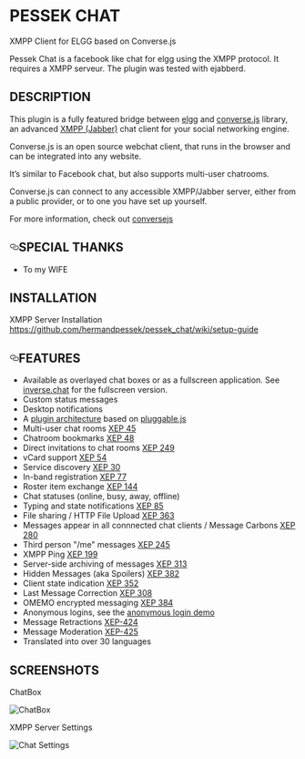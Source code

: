 # PESSEK CHAT
<p>XMPP Client for ELGG based on Converse.js</p>
<p>Pessek Chat is a facebook like chat for elgg using the XMPP protocol. It requires a XMPP serveur. The plugin was tested with ejabberd.</p>

<!DOCTYPE html>
<html lang="en">
  <head>
    <meta charset="utf-8">
    <meta name="viewport" content="width=device-width">
  </head>
  <body>
    <h2>DESCRIPTION</h2>
    <p>This plugin is a fully featured bridge between <a href="https://elgg.org" target="_blank">elgg</a> and <a href="https://conversejs.org" target="_blank">converse.js</a> library, an advanced <a href="https://xmpp.org/" target="_blank">XMPP (Jabber)</a> chat client for your social networking engine.</p>
    <p>Converse.js is an open source webchat client, that runs in the browser and can be integrated into any website.</p>
    <p>It’s similar to Facebook chat, but also supports multi-user chatrooms.</p>
    <p>Converse.js can connect to any accessible XMPP/Jabber server, either from a public provider, or to one you have set up yourself.</p>
    <p>For more information, check out <a href="https://conversejs.org" target="_blank">conversejs</a> </p>
    <h2><a id="user-content-features" class="anchor" aria-hidden="true" href="#features"><svg class="octicon octicon-link" viewBox="0 0 16 16" version="1.1" width="16" height="16" aria-hidden="true"><path fill-rule="evenodd" d="M4 9h1v1H4c-1.5 0-3-1.69-3-3.5S2.55 3 4 3h4c1.45 0 3 1.69 3 3.5 0 1.41-.91 2.72-2 3.25V8.59c.58-.45 1-1.27 1-2.09C10 5.22 8.98 4 8 4H4c-.98 0-2 1.22-2 2.5S3 9 4 9zm9-3h-1v1h1c1 0 2 1.22 2 2.5S13.98 12 13 12H9c-.98 0-2-1.22-2-2.5 0-.83.42-1.64 1-2.09V6.25c-1.09.53-2 1.84-2 3.25C6 11.31 7.55 13 9 13h4c1.45 0 3-1.69 3-3.5S14.5 6 13 6z"></path></svg></a>SPECIAL THANKS</h2>
    <ul>
      <li>To my WIFE</li>
    </ul>
    <h2>INSTALLATION</h2>
    </h2>XMPP Server Installation</h2>
    <a href="https://github.com/hermandpessek/pessek_chat/wiki/setup-guide" target="_blank">https://github.com/hermandpessek/pessek_chat/wiki/setup-guide</a>
    <h2><a id="user-content-features" class="anchor" aria-hidden="true" href="#features"><svg class="octicon octicon-link" viewBox="0 0 16 16" version="1.1" width="16" height="16" aria-hidden="true"><path fill-rule="evenodd" d="M4 9h1v1H4c-1.5 0-3-1.69-3-3.5S2.55 3 4 3h4c1.45 0 3 1.69 3 3.5 0 1.41-.91 2.72-2 3.25V8.59c.58-.45 1-1.27 1-2.09C10 5.22 8.98 4 8 4H4c-.98 0-2 1.22-2 2.5S3 9 4 9zm9-3h-1v1h1c1 0 2 1.22 2 2.5S13.98 12 13 12H9c-.98 0-2-1.22-2-2.5 0-.83.42-1.64 1-2.09V6.25c-1.09.53-2 1.84-2 3.25C6 11.31 7.55 13 9 13h4c1.45 0 3-1.69 3-3.5S14.5 6 13 6z"></path></svg></a>FEATURES</h2>
    <ul>
      <li>Available as overlayed chat boxes or as a fullscreen application. See <a href="https://inverse.chat" rel="nofollow">inverse.chat</a> for the fullscreen version.</li>
      <li>Custom status messages</li>
      <li>Desktop notifications</li>
      <li>A <a href="https://conversejs.org/docs/html/plugin_development.html" rel="nofollow">plugin architecture</a> based on <a href="https://conversejs.github.io/pluggable.js/" rel="nofollow">pluggable.js</a></li>
      <li>Multi-user chat rooms <a href="https://xmpp.org/extensions/xep-0045.html" rel="nofollow">XEP 45</a></li>
      <li>Chatroom bookmarks <a href="https://xmpp.org/extensions/xep-0048.html" rel="nofollow">XEP 48</a></li>
      <li>Direct invitations to chat rooms <a href="https://xmpp.org/extensions/xep-0249.html" rel="nofollow">XEP 249</a></li>
      <li>vCard support <a href="https://xmpp.org/extensions/xep-0054.html" rel="nofollow">XEP 54</a></li>
      <li>Service discovery <a href="https://xmpp.org/extensions/xep-0030.html" rel="nofollow">XEP 30</a></li>
      <li>In-band registration <a href="https://xmpp.org/extensions/xep-0077.html" rel="nofollow">XEP 77</a></li>
      <li>Roster item exchange <a href="https://xmpp.org/extensions/tmp/xep-0144-1.1.html" rel="nofollow">XEP 144</a></li>
      <li>Chat statuses (online, busy, away, offline)</li>
      <li>Typing and state notifications <a href="https://xmpp.org/extensions/xep-0085.html" rel="nofollow">XEP 85</a></li>
      <li>File sharing / HTTP File Upload <a href="https://xmpp.org/extensions/xep-0363.html" rel="nofollow">XEP 363</a></li>
      <li>Messages appear in all connnected chat clients / Message Carbons <a href="https://xmpp.org/extensions/xep-0280.html" rel="nofollow">XEP 280</a></li>
      <li>Third person "/me" messages <a href="https://xmpp.org/extensions/xep-0245.html" rel="nofollow">XEP 245</a></li>
      <li>XMPP Ping <a href="https://xmpp.org/extensions/xep-0199.html" rel="nofollow">XEP 199</a></li>
      <li>Server-side archiving of messages <a href="https://xmpp.org/extensions/xep-0313.html" rel="nofollow">XEP 313</a></li>
      <li>Hidden Messages (aka Spoilers) <a href="https://xmpp.org/extensions/xep-0382.html" rel="nofollow">XEP 382</a></li>
      <li>Client state indication <a href="https://xmpp.org/extensions/xep-0352.html" rel="nofollow">XEP 352</a></li>
      <li>Last Message Correction <a href="https://xmpp.org/extensions/xep-0308.html" rel="nofollow">XEP 308</a></li>
      <li>OMEMO encrypted messaging <a href="https://xmpp.org/extensions/xep-0384.html%22" rel="nofollow">XEP 384</a></li>
      <li>Anonymous logins, see the <a href="https://conversejs.org/demo/anonymous.html" rel="nofollow">anonymous login demo</a></li>
      <li>Message Retractions <a href="https://xmpp.org/extensions/xep-0424.html" rel="nofollow">XEP-424</a></li>
      <li>Message Moderation <a href="https://xmpp.org/extensions/xep-0425.html" rel="nofollow">XEP-425</a></li>
      <li>Translated into over 30 languages</li>
    </ul>
    <h2>SCREENSHOTS</h2>
    <p>ChatBox</p>
    <img src="https://user-images.githubusercontent.com/60041160/72668141-e9437500-3a23-11ea-9759-550d95a4b606.png" alt="ChatBox" style="max-width:100%;">
    <p>XMPP Server Settings</p>
    <img src="https://user-images.githubusercontent.com/60041160/72668149-f6f8fa80-3a23-11ea-8df8-77cd9b3e5363.png" alt="Chat  Settings" style="max-width:100%;">
  </body>
</html>
